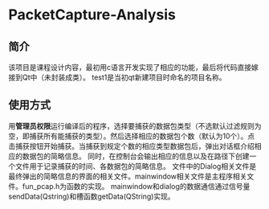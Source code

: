 # PacketCapture-Analysis

## 简介

该项目是课程设计内容，最初用c语言开发实现了相应的功能，最后将代码直接嫁接到Qt中（未封装成类）。 test1是当初qt新建项目时命名的项目名称。
## 使用方式

用**管理员权限**运行编译后的程序，选择要捕获的数据包类型（不选默认过滤规则为空，即捕获所有能捕获的类型）。然后选择相应的数据包个数（默认为10个）。点击捕获按钮开始捕获。当捕获到规定个数的相应类型数据包后，弹出对话框介绍相应的数据包的简略信息。
同时，在控制台会输出相应的信息以及在路径下创建一个文件用于记录捕获的时间、各数据包的简略信息。
文件中的Dialog相关文件是最终弹出的简略信息的界面的相关文件。mainwindow相关文件是主程序相关文件。fun_pcap.h为函数的实现。
mainwindow和dialog的数据通信通过信号量sendData(Qstring)和槽函数getData(QString)实现。
